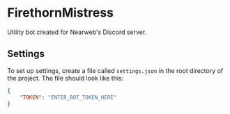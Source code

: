 # FirethornMistress

Utility bot created for Nearweb's Discord server.

## Settings

To set up settings, create a file called `settings.json` in the root directory of the project. The file should look like this:

```json
{
	"TOKEN": "ENTER_BOT_TOKEN_HERE"
}
```
